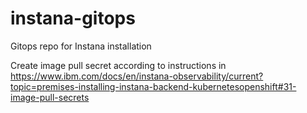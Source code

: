 # instana-gitops

Gitops repo for Instana installation

Create image pull secret according to instructions in <https://www.ibm.com/docs/en/instana-observability/current?topic=premises-installing-instana-backend-kubernetesopenshift#31-image-pull-secrets>
